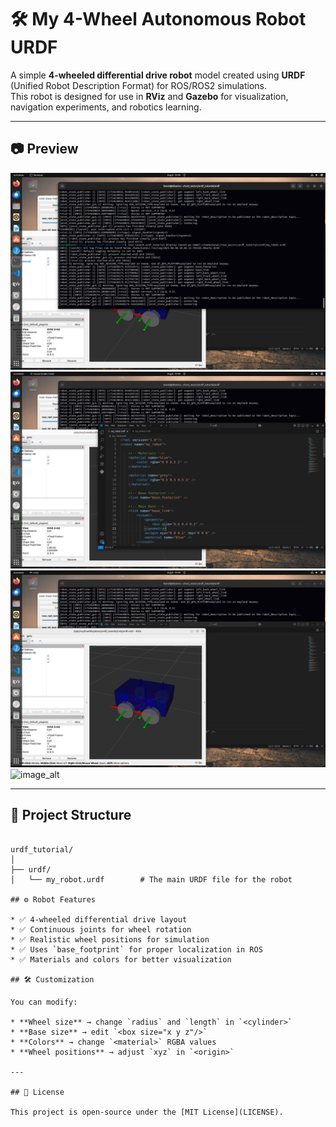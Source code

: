 
# 🛠️ My 4-Wheel Autonomous Robot URDF

A simple **4-wheeled differential drive robot** model created using **URDF** (Unified Robot Description Format) for ROS/ROS2 simulations.  
This robot is designed for use in **RViz** and **Gazebo** for visualization, navigation experiments, and robotics learning.

---

## 📷 Preview

![image_alt](https://github.com/KunalJadhao/4-Wheel-Autonomous-Robot-/blob/main/Screenshot%20from%202025-08-08%2010-49-23.png)
![image_alt](https://github.com/KunalJadhao/4-Wheel-Autonomous-Robot-/blob/main/Screenshot%20from%202025-08-08%2010-49-08.png?raw=true)
![image_alt](https://github.com/KunalJadhao/4-Wheel-Autonomous-Robot-/blob/main/Screenshot%20from%202025-08-08%2010-49-16.png?raw=true)
![image_alt]([https://github.com/KunalJadhao/4-Wheel-Autonomous-Robot-/blob/main/Screenshot%20from%202025-08-08%2010-49-23.png](https://github.com/KunalJadhao/4-Wheel-Autonomous-Robot-/blob/51c3403f5f4b3ef3c7964144e13ed681dbb8b7ba/Screenshot%20from%202025-08-08%2010-51-18.png))

---

## 📂 Project Structure

```

urdf_tutorial/
│
├── urdf/
│   └── my_robot.urdf        # The main URDF file for the robot

## ⚙️ Robot Features

* ✅ 4-wheeled differential drive layout
* ✅ Continuous joints for wheel rotation
* ✅ Realistic wheel positions for simulation
* ✅ Uses `base_footprint` for proper localization in ROS
* ✅ Materials and colors for better visualization

## 🛠️ Customization

You can modify:

* **Wheel size** → change `radius` and `length` in `<cylinder>`
* **Base size** → edit `<box size="x y z"/>`
* **Colors** → change `<material>` RGBA values
* **Wheel positions** → adjust `xyz` in `<origin>`

---

## 📜 License

This project is open-source under the [MIT License](LICENSE).
